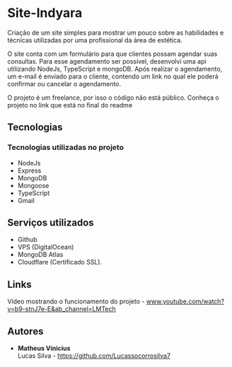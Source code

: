 # Site-Indyara

Criação de um site simples para mostrar um pouco sobre as habilidades e técnicas utilizadas por uma profissional da área de estética.

O site conta com um formulário para que clientes possam agendar suas consultas. Para esse agendamento ser possível, desenvolvi uma api utilizando NodeJs, TypeScript e mongoDB. Após realizar o agendamento, um e-mail é enviado para o cliente, contendo um link no qual ele poderá confirmar ou cancelar o agendamento.

O projeto é um freelance, por isso o código não está público. Conheça o projeto no link que está no final do readme

## Tecnologias 

### Tecnologias utilizadas no projeto

* NodeJs
* Express
* MongoDB
* Mongoose
* TypeScript
* Gmail

## Serviços utilizados

* Github
* VPS (DigitalOcean)
* MongoDB Atlas
* Cloudflare (Certificado SSL).

 ## Links
  Vídeo mostrando o funcionamento do projeto - www.youtube.com/watch?v=b9-stnJ7e-E&ab_channel=LMTech

   ## Autores

  * **Matheus Vinicius** <br/>
 Lucas Silva - https://github.com/Lucassocorrosilva7
